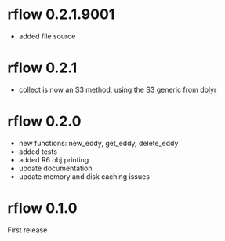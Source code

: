 # rflow 0.2.1.9001

- added file source


# rflow 0.2.1

- collect is now an S3 method, using the S3 generic from dplyr

# rflow 0.2.0

- new functions: new_eddy, get_eddy, delete_eddy
- added tests
- added R6 obj printing
- update documentation
- update memory and disk caching issues


# rflow 0.1.0

First release
